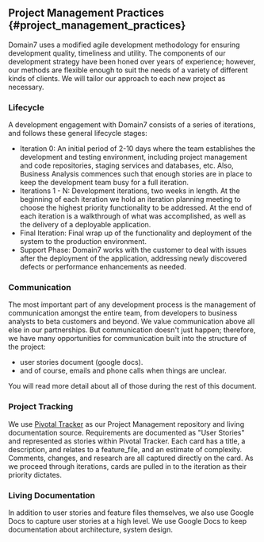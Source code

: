 ## Project Management Practices {#project_management_practices}

Domain7 uses a modified agile development methodology for ensuring development quality, timeliness and utility.
The components of our development strategy have been honed over years of experience;
however, our methods are flexible enough to suit the needs of a variety of different kinds of clients.
We will tailor our approach to each new project as necessary.

### Lifecycle

A development engagement with Domain7 consists of a series of iterations,
and follows these general lifecycle stages:

* Iteration 0:
  An initial period of 2-10 days where the team establishes the development
  and testing environment, including project management and code repositories,
  staging services and databases, etc.
  Also, Business Analysis commences such that enough stories are in place
  to keep the development team busy for a full iteration.
* Iterations 1 - N:
  Development iterations, two weeks in length.
  At the beginning of each iteration we hold an iteration planning meeting
  to choose the highest priority functionality to be addressed.
  At the end of each iteration is a walkthrough of what was accomplished,
  as well as the delivery of a deployable application.  
* Final Iteration:
  Final wrap up of the functionality and deployment of the system
  to the production environment.
* Support Phase:
  Domain7 works with the customer to deal with issues after the
  deployment of the application, addressing newly discovered defects or
  performance enhancements as needed.

### Communication

The most important part of any development process is the management of communication amongst the entire team, from developers to business analysts to beta customers and beyond.
We value communication above all else in our partnerships.
But communication doesn't just happen; therefore, we have many opportunities
for communication built into the structure of the project:

* user stories document (google docs).
* and of course, emails and phone calls when things are unclear.

You will read more detail about all of those during the rest of this document.

### Project Tracking

We use [Pivotal Tracker](http://pivotaltracker.com) as our Project Management repository and living documentation source.
Requirements are documented as "User Stories" and represented as stories within Pivotal Tracker.
Each card has a title, a description, and relates to a feature_file, and an estimate of complexity.
Comments, changes, and research are all captured directly on the card.
As we proceed through iterations, cards are pulled in to the iteration as their priority dictates.

### Living Documentation

In addition to user stories and feature files themselves, we also use Google Docs to capture user stories at a high level.
We use Google Docs to keep documentation about architecture, system design.
